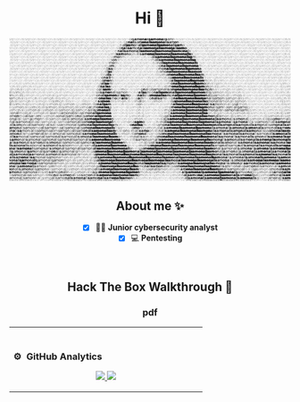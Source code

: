 
<div align="center">
<h1 align="center">Hi 👋</h1>

![](ASCII-art.jpg)



## About me :sparkles:

- [x] 👩‍💻  **Junior cybersecurity analyst** 
- [x] 💻  **Pentesting** 
  
<br>

<table>
<tr>

## Hack The Box Walkthrough :open_book:
 
 <h3 align="center"> pdf</h3>
                                                                                    
</td>

<td width="50%">
               <br>

### ⚙️ &nbsp;GitHub Analytics

<p align="center">
<a href="https://github.com/MilaMagof">
  <img height="180em" src="https://github-readme-stats-eight-theta.vercel.app/api?username=MilaMagofa&show_icons=true&theme=algolia&include_all_commits=true&count_private=true"/>
  <img height="180em" src="https://github-readme-stats-eight-theta.vercel.app/api/top-langs/?username=MilaMagof&layout=compact&langs_count=8&theme=algolia"/>
</a>
</p>
